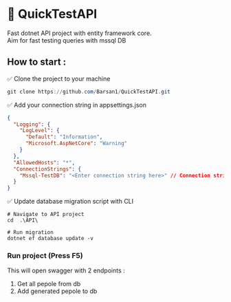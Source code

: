 # :rocket: QuickTestAPI

Fast dotnet API project with entity framework core.  
Aim for fast testing queries with mssql DB

## How to start : 

:white_check_mark: Clone the project to your machine
```powershell
git clone https://github.com/Barsan1/QuickTestAPI.git
```

:white_check_mark: Add your connection string in appsettings.json
```json
{
  "Logging": {
    "LogLevel": {
      "Default": "Information",
      "Microsoft.AspNetCore": "Warning"
    }
  },
  "AllowedHosts": "*",
  "ConnectionStrings": {
    "Mssql-TestDB": "<Enter connection string here>" // Connection string here
  }
}
```

:white_check_mark: Update database migration script with CLI
```
# Navigate to API project 
cd  .\API\

# Run migration
dotnet ef database update -v
```

### Run project (Press F5) 
This will open swagger with 2 endpoints :
1. Get all pepole from db
2. Add generated pepole to db
